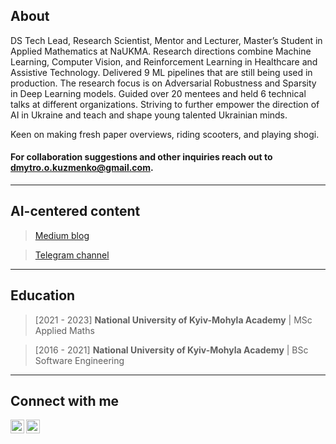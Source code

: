 ## About

DS Tech Lead, Research Scientist, Mentor and Lecturer, Master’s Student in Applied Mathematics at NaUKMA. Research directions combine Machine Learning, Computer Vision, and Reinforcement Learning in Healthcare and Assistive Technology. Delivered 9 ML pipelines that are still being used in production. The research focus is on Adversarial Robustness and Sparsity in Deep Learning models. Guided over 20 mentees and held 6 technical talks at different organizations. Striving to further empower the direction of AI in Ukraine and teach and shape young talented Ukrainian minds.

Keen on making fresh paper overviews, riding scooters, and playing shogi. 

#### For collaboration suggestions and other inquiries reach out to dmytro.o.kuzmenko@gmail.com.
---
## AI-centered content
> [Medium blog](https://righteous-ronin.medium.com)

> [Telegram channel](https://t.me/aicoven)
---
## Education
> [2021 - 2023] **National University of Kyiv-Mohyla Academy** | MSc Applied Maths

> [2016 - 2021] **National University of Kyiv-Mohyla Academy** | BSc Software Engineering
---
## Connect with me
[<img align="left" alt="dmytro.o.kuzmenko | Facebook" width="22px" src="https://cdn.jsdelivr.net/npm/simple-icons@v3/icons/facebook.svg" />][facebook]
[<img align="left" alt="dmytrookuzmenko | LinkedIn" width="22px" src="https://cdn.jsdelivr.net/npm/simple-icons@v3/icons/linkedin.svg" />][linkedin]
<br />

[facebook]: https://www.facebook.com/dmytro.o.kuzmenko
[linkedin]: https://linkedin.com/in/dmytrookuzmenko
